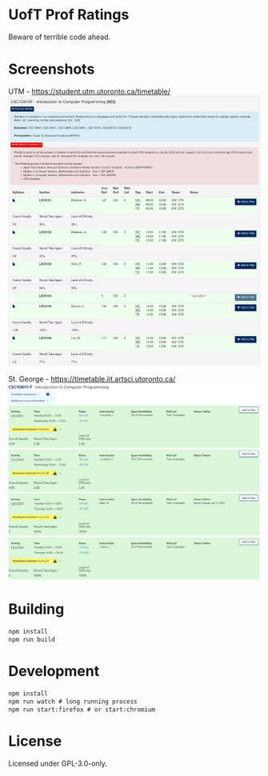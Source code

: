 # UofT Prof Ratings
Beware of terrible code ahead.

# Screenshots
UTM - https://student.utm.utoronto.ca/timetable/
![UTM Timetable](screenshots/utm.png)

St. George - https://timetable.iit.artsci.utoronto.ca/
![St. George Timetable](screenshots/stg.png)

# Building
    npm install
    npm run build

# Development
    npm install
    npm run watch # long running process
    npm run start:firefox # or start:chromium

# License
Licensed under GPL-3.0-only.
